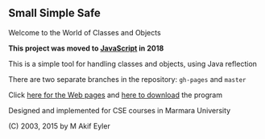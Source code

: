 ## Small Simple Safe

Welcome to the World of Classes and Objects

**This project was moved to [JavaScript](https://maeyler.github.io/JS/sss) in 2018**

This is a simple tool for handling classes and objects, using Java reflection

There are two separate branches in the repository: `gh-pages` and `master`

Click [here for the Web pages](http://maeyler.github.io/SmallSimpleSafe/) and  [here to download](https://github.com/maeyler/SmallSimpleSafe/blob/master/sss.jar?raw=true) the program

Designed and implemented for CSE courses in Marmara University

(C) 2003, 2015 by M Akif Eyler
